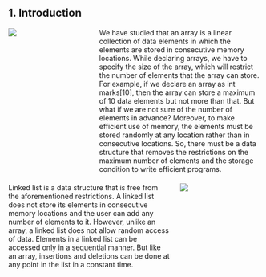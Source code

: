 ## 1. Introduction 

<div style="display: flex; align-items: flex-start; gap: 20px; margin-bottom: 20px;">
 <div style="flex: 1;"> 
 
  <img src = "/DSA-Using-C/image/list/2g.webp">  
 
 </div>
 <div style="flex: 2;"> 
  We have studied that an array is a linear collection of data elements in which the elements are 
stored in consecutive memory locations. While declaring arrays, we have to specify the size of 
the array, which will restrict the number of elements that the array can store. For example, if we 
declare an array as int marks[10], then the array can store a maximum of 10 data elements but not 
more than that. But what if we are not sure of the number of elements in advance? Moreover, to 
make efficient use of memory, the elements must be stored randomly at any location rather than 
in consecutive locations. So, there must be a data structure that removes the restrictions on the 
maximum number of elements and the storage condition to write efficient programs. 
 </div></div><div style="display: flex; align-items: flex-start; gap: 20px; margin-bottom: 20px;">
 <div style="flex: 2;"> 
 Linked list is a data structure that is free from the aforementioned restrictions. A linked list 
does not store its elements in consecutive memory locations and the user can add any number 
of elements to it. However, unlike an array, a linked list does not allow random access of data. 
Elements in a linked list can be accessed only in a sequential manner. But like an array, insertions 
and deletions can be done at any point in the list in a constant time.
 
 </div>
 <div style="flex: 1;"> 
 
  <img src = "/DSA-Using-C/image/list/3g.webp">  
 
 </div></div>